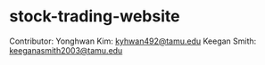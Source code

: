 # stock-trading-website

Contributor:
Yonghwan Kim: kyhwan492@tamu.edu
Keegan Smith: keeganasmith2003@tamu.edu